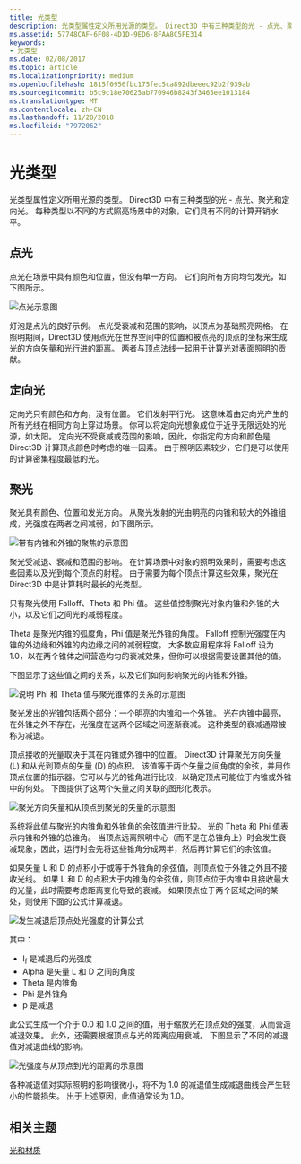 ```yaml
---
title: 光类型
description: 光类型属性定义所用光源的类型。 Direct3D 中有三种类型的光 - 点光、聚光和定向光。
ms.assetid: 57748CAF-6F08-4D1D-9ED6-8FAA8C5FE314
keywords:
- 光类型
ms.date: 02/08/2017
ms.topic: article
ms.localizationpriority: medium
ms.openlocfilehash: 1815f0956fbc175fec5ca892dbeeec92b2f939ab
ms.sourcegitcommit: b5c9c18e70625ab770946b8243f3465ee1013184
ms.translationtype: MT
ms.contentlocale: zh-CN
ms.lasthandoff: 11/28/2018
ms.locfileid: "7972062"
---
```

# <a name="light-types"></a>光类型


光类型属性定义所用光源的类型。 Direct3D 中有三种类型的光 - 点光、聚光和定向光。 每种类型以不同的方式照亮场景中的对象，它们具有不同的计算开销水平。

## <a name="span-idpointlightspanspan-idpointlightspanspan-idpointlightspanpoint-light"></a><span id="Point_Light"></span><span id="point_light"></span><span id="POINT_LIGHT"></span>点光


点光在场景中具有颜色和位置，但没有单一方向。 它们向所有方向均匀发光，如下图所示。

![点光示意图](images/ptlight.png)

灯泡是点光的良好示例。 点光受衰减和范围的影响，以顶点为基础照亮网格。 在照明期间，Direct3D 使用点光在世界空间中的位置和被点亮的顶点的坐标来生成光的方向矢量和光行进的距离。 两者与顶点法线一起用于计算光对表面照明的贡献。

## <a name="span-iddirectionallightspanspan-iddirectionallightspanspan-iddirectionallightspandirectional-light"></a><span id="Directional_Light"></span><span id="directional_light"></span><span id="DIRECTIONAL_LIGHT"></span>定向光


定向光只有颜色和方向，没有位置。 它们发射平行光。 这意味着由定向光产生的所有光线在相同方向上穿过场景。 你可以将定向光想象成位于近乎无限远处的光源，如太阳。 定向光不受衰减或范围的影响，因此，你指定的方向和颜色是 Direct3D 计算顶点颜色时考虑的唯一因素。 由于照明因素较少，它们是可以使用的计算密集程度最低的光。

## <a name="span-idspotlightspanspan-idspotlightspanspan-idspotlightspanspotlight"></a><span id="SpotLight"></span><span id="spotlight"></span><span id="SPOTLIGHT"></span>聚光


聚光具有颜色、位置和发光方向。 从聚光发射的光由明亮的内锥和较大的外锥组成，光强度在两者之间减弱，如下图所示。

![带有内锥和外锥的聚焦的示意图](images/spotlt.png)

聚光受减退、衰减和范围的影响。 在计算场景中对象的照明效果时，需要考虑这些因素以及光到每个顶点的射程。 由于需要为每个顶点计算这些效果，聚光在 Direct3D 中是计算耗时最长的光类型。

只有聚光使用 Falloff、Theta 和 Phi 值。 这些值控制聚光对象内锥和外锥的大小，以及它们之间光的减弱程度。

Theta 是聚光内锥的弧度角，Phi 值是聚光外锥的角度。 Falloff 控制光强度在内锥的外边缘和外锥的内边缘之间的减弱程度。 大多数应用程序将 Falloff 设为 1.0，以在两个锥体之间营造均匀的衰减效果，但你可以根据需要设置其他的值。

下图显示了这些值之间的关系，以及它们如何影响聚光的内锥和外锥。

![说明 Phi 和 Theta 值与聚光锥体的关系的示意图](images/spotlt2.png)

聚光发出的光锥包括两个部分：一个明亮的内锥和一个外锥。 光在内锥中最亮，在外锥之外不存在，光强度在这两个区域之间逐渐衰减。 这种类型的衰减通常被称为减退。

顶点接收的光量取决于其在内锥或外锥中的位置。 Direct3D 计算聚光方向矢量 (L) 和从光到顶点的矢量 (D) 的点积。 该值等于两个矢量之间角度的余弦，并用作顶点位置的指示器。它可以与光的锥角进行比较，以确定顶点可能位于内锥或外锥中的何处。 下图提供了这两个矢量之间关联的图形化表示。

![聚光方向矢量和从顶点到聚光的矢量的示意图](images/spotalg1.png)

系统将此值与聚光的内锥角和外锥角的余弦值进行比较。 光的 Theta 和 Phi 值表示内锥和外锥的总锥角。 当顶点远离照明中心（而不是在总锥角上）时会发生衰减现象，因此，运行时会先将这些锥角分成两半，然后再计算它们的余弦值。

如果矢量 L 和 D 的点积小于或等于外锥角的余弦值，则顶点位于外锥之外且不接收光线。 如果 L 和 D 的点积大于内锥角的余弦值，则顶点位于内锥中且接收最大的光量，此时需要考虑距离变化导致的衰减。 如果顶点位于两个区域之间的某处，则使用下面的公式计算减退。

![发生减退后顶点处光强度的计算公式](images/falloff.png)

其中：

-   I<sub>f</sub> 是减退后的光强度
-   Alpha 是矢量 L 和 D 之间的角度
-   Theta 是内锥角
-   Phi 是外锥角
-   p 是减退

此公式生成一个介于 0.0 和 1.0 之间的值，用于缩放光在顶点处的强度，从而营造减退效果。 此外，还需要根据顶点与光的距离应用衰减。 下图显示了不同的减退值对减退曲线的影响。

![光强度与从顶点到光的距离的示意图](images/fallgraf.png)

各种减退值对实际照明的影响很微小，将不为 1.0 的减退值生成减退曲线会产生较小的性能损失。 出于上述原因，此值通常设为 1.0。

## <a name="span-idrelated-topicsspanrelated-topics"></a><span id="related-topics"></span>相关主题


[光和材质](lights-and-materials.md)

 

 




